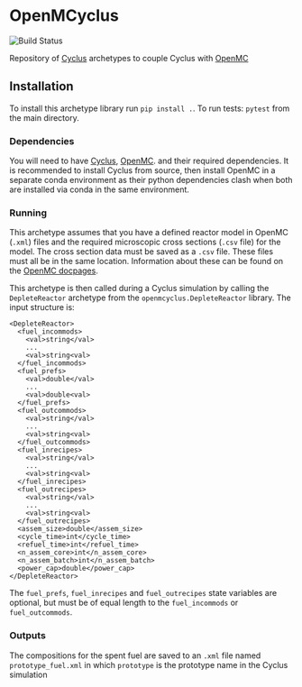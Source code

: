 # OpenMCyclus
![Build Status](https://github.com/arfc/openmcyclus/actions/workflows/test-openmcyclus.yml/badge.svg?branch=main)

Repository of [Cyclus](https://fuelcycle.org/) archetypes to couple Cyclus with [OpenMC](https://docs.openmc.org/en/develop/pythonapi/generated/openmc.run.html)

## Installation 
To install this archetype library run ``pip install .``. 
To run tests: ``pytest`` from the main directory.

### Dependencies
You will need to have [Cyclus](www.github.com/cyclus/cyclus), [OpenMC](https://docs.openmc.org).
and their required dependencies. It is recommended to install Cyclus from source,
then install OpenMC in a separate conda environment as their python dependencies 
clash when both are installed via conda in the same environment.

### Running
This archetype assumes that you have a defined reactor model in OpenMC (``.xml``) 
files and the 
required microscopic cross sections (``.csv`` file) for the model. The 
cross 
section data must be saved as a ``.csv`` file. These files must 
all be in the same location. Information about 
these can be found on the [OpenMC docpages](https://docs.openmc.org). 

This archetype is then called during a Cyclus simulation by calling 
the ``DepleteReactor`` archetype from the ``openmcyclus.DepleteReactor`` 
library. The input structure is:

    <DepleteReactor>
      <fuel_incommods>
        <val>string</val>
        ...
        <val>string<val>
      </fuel_incommods>
      <fuel_prefs>
        <val>double</val>
        ...
        <val>double<val>
      </fuel_prefs>
      <fuel_outcommods>
        <val>string</val>
        ...
        <val>string<val>
      </fuel_outcommods>
      <fuel_inrecipes>
        <val>string</val> 
        ...
        <val>string<val>
      </fuel_inrecipes>
      <fuel_outrecipes>
        <val>string</val> 
        ...
        <val>string<val>
      </fuel_outrecipes>
      <assem_size>double</assem_size>
      <cycle_time>int</cycle_time>
      <refuel_time>int</refuel_time>
      <n_assem_core>int</n_assem_core>
      <n_assem_batch>int</n_assem_batch>
      <power_cap>double</power_cap>
    </DepleteReactor>

The `fuel_prefs`, `fuel_inrecipes` and `fuel_outrecipes` state variables are optional, but 
must be of equal length to the `fuel_incommods` or `fuel_outcommods`.


### Outputs
The compositions for the spent fuel are saved to an ``.xml`` file named 
``prototype_fuel.xml`` in which ``prototype`` is the prototype name in 
the Cyclus simulation
